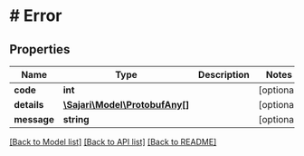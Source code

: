 # # Error

## Properties

| Name        | Type                                              | Description | Notes      |
| ----------- | ------------------------------------------------- | ----------- | ---------- |
| **code**    | **int**                                           |             | [optional] |
| **details** | [**\Sajari\Model\ProtobufAny[]**](ProtobufAny.md) |             | [optional] |
| **message** | **string**                                        |             | [optional] |

[[Back to Model list]](../../README.md#models) [[Back to API list]](../../README.md#endpoints) [[Back to README]](../../README.md)

